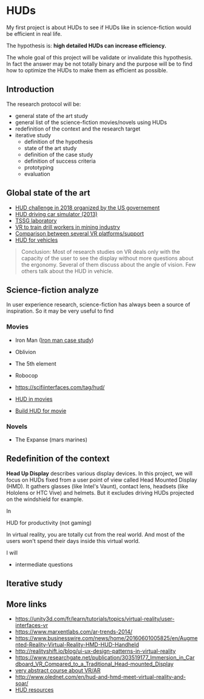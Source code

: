 # HUDs



My first project is about HUDs to see if HUDs like in science-fiction would be efficient in real life.

The hypothesis is: **high detailed HUDs can increase efficiency.**

The whole goal of this project will be validate or invalidate this hypothesis. In fact the answer
may be not totally binary and the purpose will be to find how to optimize the HUDs to make them as
efficient as possible.


## Introduction




The research protocol will be:

* general state of the art study
* general list of the science-fiction movies/novels using HUDs
* redefinition of the context and the research target
* iterative study
  * definition of the hypothesis
  * state of the art study
  * definition of the case study
  * definition of success criteria
  * prototyping
  * evaluation

## Global state of the art

* [HUD challenge in 2018 organized by the US governement](https://www.nist.gov/ctl/pscr/funding-opportunities/prizes-challenges/2018-virtual-reality-heads-display-navigation)
* [HUD driving car simulator (2013)](https://www.gcu.ac.uk/media/gcalwebv2/business/Virtual%20Driving%20Simulator.pdf)
* [TSSG laboratory](https://www.tssg.org/research/units/ar-vr/arvr-research-themes/)
* [VR to train drill workers in mining industry](https://www.sciencedirect.com/science/article/pii/S2095268617303439)
* [Comparison between several VR platforms/support](http://www.indjst.org/index.php/indjst/article/viewFile/97234/71205)
* [HUD for vehicles](https://www.researchgate.net/publication/262635892_Human_Machine_Interface_for_Prototype_Head_Up_Display_Comparative_study_between_2D_and_VR_Simulation_Results)

> Conclusion: Most of research studies on VR deals only with the capacity of the user to see the display
without more questions about the ergonomy. Several of them discuss about the angle of vision. Few others
talk about the HUD in vehicle.

## Science-fiction analyze

In user experience research, science-fiction has always been a source of inspiration. So it may be
very useful to find

### Movies

* Iron Man ([Iron man case study](https://scifiinterfaces.com/2015/07/01/iron-man-hud-a-breakdown/))
* Oblivion
* The 5th element
* Robocop
* https://scifiinterfaces.com/tag/hud/

* [HUD in movies](https://www.hudsandguis.com/)
* [Build HUD for movie](http://jayse.tv/v2/?portfolio=hud)

### Novels

* The Expanse (mars marines)

## Redefinition of the context

**Head Up Display** describes various display devices.
In this project, we will focus on HUDs fixed from a user point of view called Head Mounted Display (HMD).
It gathers glasses (like Intel's Vaunt), contact lens, headsets (like Hololens or HTC Vive) and
helmets. But it excludes driving HUDs projected on the windshield for example.

In

HUD for productivity (not gaming)

In virtual reality, you are totally cut from the real world. And most of the users won't spend their days
inside this virtual world.

I will

* intermediate questions




## Iterative study


## More links

* https://unity3d.com/fr/learn/tutorials/topics/virtual-reality/user-interfaces-vr
* https://www.marxentlabs.com/ar-trends-2014/
* https://www.businesswire.com/news/home/20160601005825/en/Augmented-Reality-Virtual-Reality-HMD-HUD-Handheld
* http://realityshift.io/blog/ui-ux-design-patterns-in-virtual-reality
* https://www.researchgate.net/publication/303519177_Immersion_in_Cardboard_VR_Compared_to_a_Traditional_Head-mounted_Display
* [very abstract course about VR/AR](https://medium.com/@michaelnaimark/vr-ar-fundamentals-prologue-b7aa3d119087)
* http://www.olednet.com/en/hud-and-hmd-meet-virtual-reality-and-soar/
* [HUD resources](https://www.rocketstock.com/video-packs/interface-hud-video-elements/?utm_source=premiumbeat&utm_campaign=2017-premiumbeat-video&utm_medium=video&utm_content=under-post-interface)
